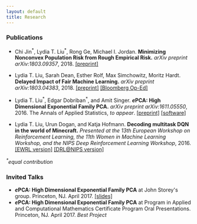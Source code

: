 ```yaml
---
layout: default
title: Research
---
```


### Publications

* Chi Jin<sup>\*</sup>, Lydia T. Liu<sup>\*</sup>, Rong Ge, Michael I. Jordan. **Minimizing Nonconvex Population Risk from Rough Empirical Risk.** *arXiv preprint arXiv:1803.09357*, 2018. [[preprint]](http://arxiv.org/abs/1803.09357) 

* Lydia T. Liu, Sarah Dean, Esther Rolf, Max Simchowitz, Moritz Hardt. **Delayed Impact of Fair Machine Learning.** *arXiv preprint arXiv:1803.04383*, 2018. [[preprint]](http://arxiv.org/abs/1803.04383) [[Bloomberg Op-Ed]](https://www.bloomberg.com/view/articles/2018-03-15/computer-algorithms-need-to-know-what-fair-means)

* Lydia T. Liu<sup>\*</sup>, Edgar Dobriban<sup>\*</sup>, and Amit Singer. ***e*****PCA: High Dimensional Exponential Family PCA.** *arXiv preprint arXiv:1611.05550*, 2016. The Annals of Applied Statistics, *to appear*. [[preprint]](http://arxiv.org/abs/1611.05550) [[software]](http://github.com/lydiatliu/epca/)

* Lydia T. Liu, Urun Dogan, and Katja Hofmann. **Decoding multitask DQN in the world of Minecraft.** *Presented at the 13th European Workshop on Reinforcement Learning, the 11th Women in Machine Learning Workshop, and the NIPS Deep Reinforcement Learning Workshop*, 2016. [[EWRL version]](http://ewrl.files.wordpress.com/2016/11/ewrl13-2016-submission-29.pdf) [[DRL@NIPS version]](https://drive.google.com/file/d/0B1PUpk7kwWu-bDd2djhqNEx2S2J4UURTUE1sVjVnS2tXZG9r/view)

*<sup>\*</sup>equal contribution*

### Invited Talks

* ***e*****PCA: High Dimensional Exponential Family PCA** at John Storey's group. Princeton, NJ. April 2017. [[slides]](/assets/epca_talk_apr20.pdf)
* ***e*****PCA: High Dimensional Exponential Family PCA** at Program in Applied and Computational Mathematics Certificate Program Oral Presentations. Princeton, NJ. April 2017. *Best Project*
